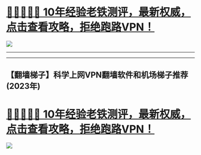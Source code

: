 # [💚💚💚💚💚 10年经验老铁测评，最新权威，点击查看攻略，拒绝跑路VPN！](https://cntizi1.com/?gitwuxianab-fanqiangtizi-desc)

<!DOCTYPE html>
<html>
<head>
 <meta charset="utf-8">
</head>
<body>
<a href="https://cntizi1.com/?gitwuxianab-fanqiangtizi-pic"><img src="https://cntizi1.com/images/recommend.png" target="_blank"> </a>
</body>
</html>


---------

--------



## 【翻墙梯子】科学上网VPN翻墙软件和机场梯子推荐(2023年)

# [💚💚💚💚💚 10年经验老铁测评，最新权威，点击查看攻略，拒绝跑路VPN！](https://cntizi1.com/?gitwuxianab-fanqiangtizi-desc)

<!DOCTYPE html>
<html>
<head>
 <meta charset="utf-8">
</head>
<body>
<a href="https://cntizi1.com/?gitwuxianab-fanqiangtizi-pic"><img src="https://cntizi1.com/images/recommend.png" target="_blank"> </a>
</body>
</html>

